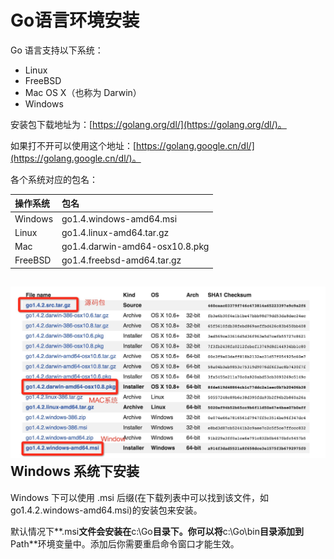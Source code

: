 # Go语言环境安装

Go 语言支持以下系统：

* Linux
* FreeBSD
* Mac OS X（也称为 Darwin）
* Windows

安装包下载地址为：[https://golang.org/dl/](https://golang.org/dl/)。

如果打不开可以使用这个地址：[https://golang.google.cn/dl/](https://golang.google.cn/dl/)。

各个系统对应的包名：

| 操作系统 | 包名 |
| :--- | :--- |
| Windows | go1.4.windows-amd64.msi |
| Linux | go1.4.linux-amd64.tar.gz |
| Mac | go1.4.darwin-amd64-osx10.8.pkg |
| FreeBSD | go1.4.freebsd-amd64.tar.gz |

## ![img](/static/image/golist.jpg)Windows 系统下安装

Windows 下可以使用 .msi 后缀\(在下载列表中可以找到该文件，如go1.4.2.windows-amd64.msi\)的安装包来安装。

默认情况下**.msi**文件会安装在**c:\Go**目录下。你可以将**c:\Go\bin**目录添加到**Path**环境变量中。添加后你需要重启命令窗口才能生效。











